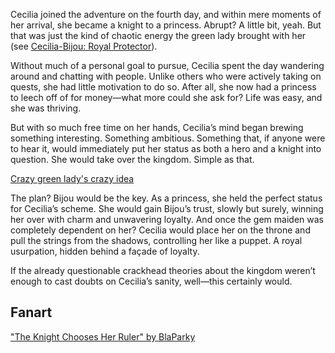 Cecilia joined the adventure on the fourth day, and within mere moments of her arrival, she became a knight to a princess. Abrupt? A little bit, yeah. But that was just the kind of chaotic energy the green lady brought with her (see [Cecilia-Bijou: Royal Protector](#edge:bijou-cecilia)).

Without much of a personal goal to pursue, Cecilia spent the day wandering around and chatting with people. Unlike others who were actively taking on quests, she had little motivation to do so. After all, she now had a princess to leech off of for money—what more could she ask for? Life was easy, and she was thriving.

But with so much free time on her hands, Cecilia’s mind began brewing something interesting. Something ambitious. Something that, if anyone were to hear it, would immediately put her status as both a hero and a knight into question. She would take over the kingdom. Simple as that.

[Crazy green lady's crazy idea](#embed:https://www.youtube.com/live/yK3QZkOZ6bE?feature=shared&t=4153)

The plan? Bijou would be the key. As a princess, she held the perfect status for Cecilia’s scheme. She would gain Bijou’s trust, slowly but surely, winning her over with charm and unwavering loyalty. And once the gem maiden was completely dependent on her? Cecilia would place her on the throne and pull the strings from the shadows, controlling her like a puppet. A royal usurpation, hidden behind a façade of loyalty.

If the already questionable crackhead theories about the kingdom weren’t enough to cast doubts on Cecilia’s sanity, well—this certainly would.

## Fanart

["The Knight Chooses Her Ruler" by BlaParky](https://x.com/BlaParky/status/1831222642730516798)
